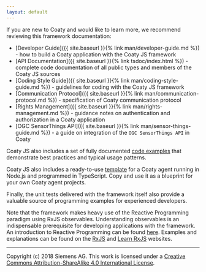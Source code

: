 ```yaml
---
layout: default
---
```

If you are new to Coaty and would like to learn more, we
recommend reviewing this framework documentation:

* [Developer Guide]({{ site.baseurl }}{% link man/developer-guide.md %}) -
  how to build a Coaty application with the Coaty JS framework
* [API Documentation]({{ site.baseurl }}{% link tsdoc/index.html %}) - complete
  code documentation of all public types and members of the Coaty JS sources
* [Coding Style Guide]({{ site.baseurl }}{% link man/coding-style-guide.md %}) -
  guidelines for coding with the Coaty JS framework
* [Communication Protocol]({{ site.baseurl }}{% link man/communication-protocol.md %}) -
  specification of Coaty communication protocol
* [Rights Management]({{ site.baseurl }}{% link man/rights-management.md %}) -
  guidance notes on authentication and authorization in a Coaty application
* [OGC SensorThings API]({{ site.baseurl }}{% link man/sensor-things-guide.md %}) -
  a guide on integration of the `OGC SensorThings API` in Coaty

Coaty JS also includes a set of fully documented [code
examples](https://github.com/coatyio/coaty-examples) that demonstrate best
practices and typical usage patterns.

Coaty JS also includes a ready-to-use
[template](https://github.com/coatyio/coaty-examples/tree/master/template/js)
for a Coaty agent running in Node.js and programmed in TypeScript. Copy and use
it as a blueprint for your own Coaty agent projects.

Finally, the unit tests delivered with the framework itself also provide a valuable
source of programming examples for experienced developers.

Note that the framework makes heavy use of the Reactive Programming paradigm
using RxJS observables. Understanding observables is an indispensable
prerequisite for developing applications with the framework. An introduction to
Reactive Programming can be found [here](http://reactivex.io/). Examples and
explanations can be found on the [RxJS](https://rxjs.dev/) and
[Learn RxJS](https://www.learnrxjs.io/) websites.

---
Copyright (c) 2018 Siemens AG. This work is licensed under a
[Creative Commons Attribution-ShareAlike 4.0 International License](http://creativecommons.org/licenses/by-sa/4.0/).